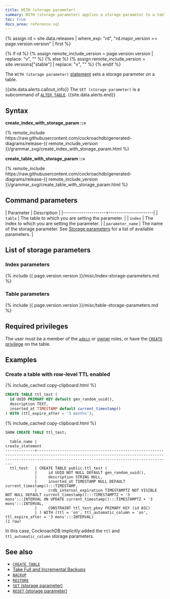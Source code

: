 ```yaml
---
title: WITH (storage parameter)
summary: WITH (storage parameter) applies a storage parameter to a table or an index at creation time.
toc: true
docs_area: reference.sql
---
```


{% assign rd = site.data.releases | where_exp: "rd", "rd.major_version == page.version.version" | first %}

{% if rd %}
{% assign remote_include_version = page.version.version | replace: "v", "" %}
{% else %}
{% assign remote_include_version = site.versions["stable"] | replace: "v", "" %}
{% endif %}

The `WITH (storage parameter)` [statement](sql-statements.html) sets a storage parameter on a table.

{{site.data.alerts.callout_info}}
The `SET (storage parameter)` is a subcommand of [`ALTER TABLE`](alter-table.html).
{{site.data.alerts.end}}

## Syntax

**create_index_with_storage_param ::=**

<div>
{% remote_include https://raw.githubusercontent.com/cockroachdb/generated-diagrams/release-{{ remote_include_version }}/grammar_svg/create_index_with_storage_param.html %}
</div>

**create_table_with_storage_param ::=**

<div>
{% remote_include https://raw.githubusercontent.com/cockroachdb/generated-diagrams/release-{{ remote_include_version }}/grammar_svg/create_table_with_storage_param.html %}
</div>

## Command parameters

| Parameter           | Description                                                                                                                |
|---------------------+----------------------|
| `table`             | The table to which you are setting the parameter.                                                                                         |
| `index`             | The index to which you are setting the parameter.                                                                                         |
| `parameter_name`    | The name of the storage parameter. See [Storage parameters](#list-of-storage-parameters) for a list of available parameters. |

## List of storage parameters

### Index parameters

{% include {{ page.version.version }}/misc/index-storage-parameters.md %}

### Table parameters

{% include {{ page.version.version }}/misc/table-storage-parameters.md %}

## Required privileges

The user must be a member of the [`admin`](security-reference/authorization.html#roles) or [owner](security-reference/authorization.html#object-ownership) roles, or have the [`CREATE` privilege](security-reference/authorization.html#supported-privileges) on the table.

## Examples

### Create a table with row-level TTL enabled

{% include_cached copy-clipboard.html %}
~~~ sql
CREATE TABLE ttl_test (
  id UUID PRIMARY KEY default gen_random_uuid(),
  description TEXT,
  inserted_at TIMESTAMP default current_timestamp()
) WITH (ttl_expire_after = '3 months');
~~~

{% include_cached copy-clipboard.html %}
~~~ sql
SHOW CREATE TABLE ttl_test;
~~~

~~~
  table_name |                                                                                           create_statement
-------------+-------------------------------------------------------------------------------------------------------------------------------------------------------------------------------------------------------
  ttl_test   | CREATE TABLE public.ttl_test (
             |     id UUID NOT NULL DEFAULT gen_random_uuid(),
             |     description STRING NULL,
             |     inserted_at TIMESTAMP NULL DEFAULT current_timestamp():::TIMESTAMP,
             |     crdb_internal_expiration TIMESTAMPTZ NOT VISIBLE NOT NULL DEFAULT current_timestamp():::TIMESTAMPTZ + '3 mons':::INTERVAL ON UPDATE current_timestamp():::TIMESTAMPTZ + '3 mons':::INTERVAL,
             |     CONSTRAINT ttl_test_pkey PRIMARY KEY (id ASC)
             | ) WITH (ttl = 'on', ttl_automatic_column = 'on', ttl_expire_after = '3 mons':::INTERVAL)
(1 row)
~~~

In this case, CockroachDB implicitly added the `ttl` and `ttl_automatic_column` storage parameters.

## See also

- [`CREATE TABLE`](create-table.html)
- [Take Full and Incremental Backups](take-full-and-incremental-backups.html)
- [`BACKUP`](backup.html)
- [`RESTORE`](restore.html)
- [`SET` (storage parameter)](set-storage-parameter.html)
- [`RESET` (storage parameter)](reset-storage-parameter.html)

